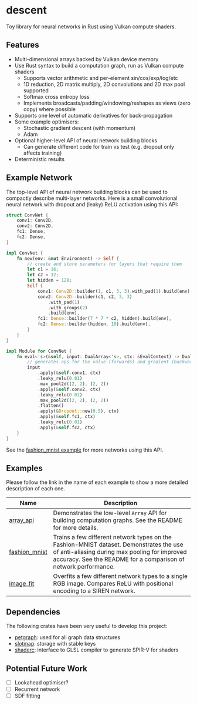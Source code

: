 # descent

Toy library for neural networks in Rust using Vulkan compute shaders.

## Features

- Multi-dimensional arrays backed by Vulkan device memory
- Use Rust syntax to build a computation graph, run as Vulkan compute shaders
  - Supports vector arithmetic and per-element sin/cos/exp/log/etc
  - 1D reduction, 2D matrix multiply, 2D convolutions and 2D max pool supported
  - Softmax cross entropy loss
  - Implements broadcasts/padding/windowing/reshapes as views (zero copy) where possible
- Supports one level of automatic derivatives for back-propagation
- Some example optimisers:
  - Stochastic gradient descent (with momentum)
  - Adam
- Optional higher-level API of neural network building blocks
  - Can generate different code for train vs test (e.g. dropout only affects training)
- Deterministic results

## Example Network

The top-level API of neural network building blocks can be used to compactly describe multi-layer networks.  Here is a small convolutional neural network with dropout and (leaky) ReLU activation using this API:

```rust
struct ConvNet {
    conv1: Conv2D,
    conv2: Conv2D,
    fc1: Dense,
    fc2: Dense,
}

impl ConvNet {
    fn new(env: &mut Environment) -> Self {
        // create and store parameters for layers that require them
        let c1 = 16;
        let c2 = 32;
        let hidden = 128;
        Self {
            conv1: Conv2D::builder(1, c1, 3, 3).with_pad(1).build(env),
            conv2: Conv2D::builder(c1, c2, 3, 3)
                .with_pad(1)
                .with_groups(2)
                .build(env),
            fc1: Dense::builder(7 * 7 * c2, hidden).build(env),
            fc2: Dense::builder(hidden, 10).build(env),
        }
    }
}

impl Module for ConvNet {
    fn eval<'s>(&self, input: DualArray<'s>, ctx: &EvalContext) -> DualArray<'s> {
        // generates ops for the value (forwards) and gradient (backwards) through the layers
        input
            .apply(&self.conv1, ctx)
            .leaky_relu(0.01)
            .max_pool2d((2, 2), (2, 2))
            .apply(&self.conv2, ctx)
            .leaky_relu(0.01)
            .max_pool2d((2, 2), (2, 2))
            .flatten()
            .apply(&Dropout::new(0.5), ctx)
            .apply(&self.fc1, ctx)
            .leaky_relu(0.01)
            .apply(&self.fc2, ctx)
    }
}
```

See the [fashion_mnist example](examples/fashion_mnist) for more networks using this API.

## Examples

Please follow the link in the name of each example to show a more detailed description of each one.

Name | Description
--- | ---
[array_api](examples/array_api) | Demonstrates the low-level `Array` API for building computation graphs.  See the README for more details.
[fashion_mnist](examples/fashion_mnist) | Trains a few different network types on the Fashion-MNIST dataset.  Demonstrates the use of anti-aliasing during max pooling for improved accuracy.  See the README for a comparison of network performance.
[image_fit](examples/image_fit) | Overfits a few different network types to a single RGB image.  Compares ReLU with positional encoding to a SIREN network.

## Dependencies

The following crates have been very useful to develop this project:

- [petgraph](https://github.com/petgraph/petgraph): used for all graph data structures
- [slotmap](https://github.com/orlp/slotmap): storage with stable keys
- [shaderc](https://github.com/google/shaderc-rs): interface to GLSL compiler to generate SPIR-V for shaders

## Potential Future Work

- [ ] Lookahead optimiser?
- [ ] Recurrent network
- [ ] SDF fitting
